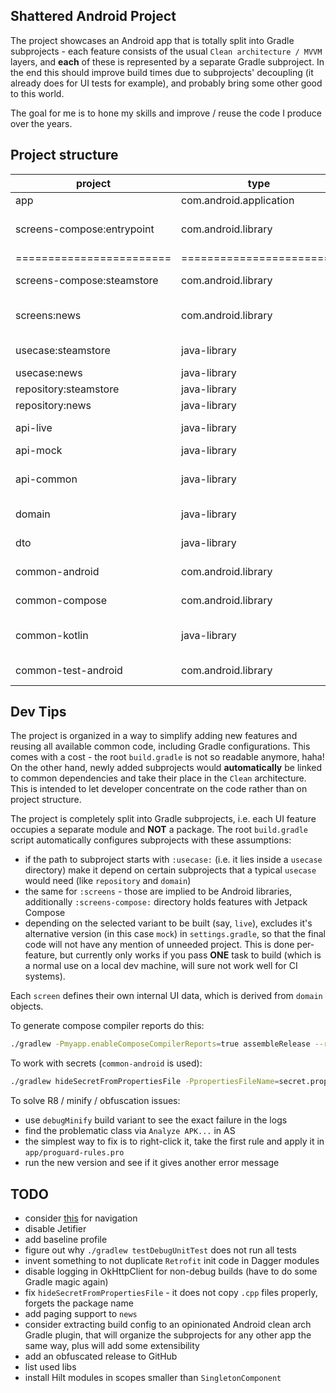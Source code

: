 ## Shattered Android Project

The project showcases an Android app that is totally split into Gradle subprojects - each feature
consists of the usual `Clean architecture / MVVM` layers, and **each** of these is represented by a
separate Gradle subproject. In the end this should improve build times due to subprojects'
decoupling (it already does for UI tests for example), and probably bring some other good to this
world.

The goal for me is to hone my skills and improve / reuse the code I produce over the years.

## Project structure

project|type|what does
-|-|-
app|com.android.application|keeps the App class... that's it!
screens-compose:entrypoint|com.android.library|hosts navigation logic and provides access to all other screens
========================|========================|========================
screens-compose:steamstore|com.android.library|shows items from store.steampowered.com
screens:news|com.android.library|shows news from currentsapi.services (requires auth)
usecase:steamstore|java-library|performs business transformations of data
usecase:news|java-library|--
repository:steamstore|java-library|governs access to external API's
repository:news|java-library|--
api-live|java-library|live implementation for the above
api-mock|java-library|mock one
api-common|java-library|stores interfaces for external APIs, maybe should be also split into multiple projects
domain|java-library|keeps data classes used by the app
dto|java-library|describes objects coming from the backend
common-android|com.android.library|reusable classes dependent on Android framework
common-compose|com.android.library|reusable classes related to Jetpack Compose only
common-kotlin|java-library|reusable classes that do not dependent on Android framework
common-test-android|com.android.library|reusable test classes dependent on Android framework

## Dev Tips

The project is organized in a way to simplify adding new features and reusing all available common
code, including Gradle configurations. This comes with a cost - the root `build.gradle` is not so
readable anymore, haha! On the other hand, newly added subprojects would **automatically** be linked to
common dependencies and take their place in the `Clean` architecture. This is intended to let
developer concentrate on the code rather than on project structure.

The project is completely split into Gradle subprojects, i.e. each UI feature occupies a separate
module and **NOT** a package. The root `build.gradle` script automatically configures subprojects
with these assumptions:

- if the path to subproject starts with `:usecase:` (i.e. it lies inside a `usecase` directory) make
  it depend on certain subprojects that a typical `usecase` would need (like `repository` and `domain`)
- the same for `:screens` - those are implied to be Android libraries, additionally
  `:screens-compose:` directory holds features with Jetpack Compose
- depending on the selected variant to be built (say, `live`), excludes it's alternative version (in
  this case `mock`) in `settings.gradle`, so that the final code will not have any mention of
  unneeded project. This is done per-feature, but currently only works if you pass **ONE** task to
  build (which is a normal use on a local dev machine, will sure not work well for CI systems).

Each `screen` defines their own internal UI data, which is derived from `domain` objects.

To generate compose compiler reports do this:

```bash
./gradlew -Pmyapp.enableComposeCompilerReports=true assembleRelease --rerun-tasks
```

To work with secrets (`common-android` is used):

```bash
./gradlew hideSecretFromPropertiesFile -PpropertiesFileName=secret.properties -Ppackage=com.pratclot
```

To solve R8 / minify / obfuscation issues:

- use `debugMinify` build variant to see the exact failure in the logs
- find the problematic class via `Analyze APK...` in AS
- the simplest way to fix is to right-click it, take the first rule and apply it
  in `app/proguard-rules.pro`
- run the new version and see if it gives another error message

## TODO

- consider [this](https://github.com/raamcosta/compose-destinations) for navigation
- disable Jetifier
- add baseline profile
- figure out why `./gradlew testDebugUnitTest` does not run all tests
- invent something to not duplicate `Retrofit` init code in Dagger modules
- disable logging in OkHttpClient for non-debug builds (have to do some Gradle magic again)
- fix `hideSecretFromPropertiesFile` - it does not copy `.cpp` files properly, forgets the package
  name
- add paging support to `news`
- consider extracting build config to an opinionated Android clean arch Gradle plugin, that will
  organize the subprojects for any other app the same way, plus will add some extensibility
- add an obfuscated release to GitHub
- list used libs
- install Hilt modules in scopes smaller than `SingletonComponent`
